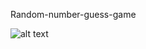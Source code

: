 Random-number-guess-game


![alt text](https://github.com/Zameerzz/random-number-guess/blob/master/image.jpg?raw=true)
